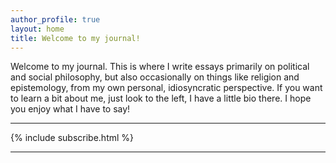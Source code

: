 ```yaml
---
author_profile: true
layout: home
title: Welcome to my journal!
---
```


Welcome to my journal. This is where I write essays primarily on political and social philosophy, but also occasionally on things like religion and epistemology, from my own personal, idiosyncratic perspective. If you want to learn a bit about me, just look to the left, I have a little bio there. I hope you enjoy what I have to say!

<hr/>

{% include subscribe.html %}

<hr/>
